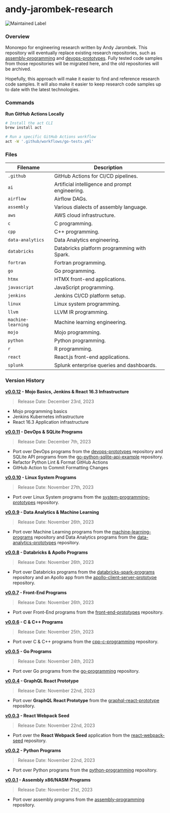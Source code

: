 # andy-jarombek-research

![Maintained Label](https://img.shields.io/badge/Maintained-Yes-brightgreen?style=for-the-badge)

### Overview

Monorepo for engineering research written by Andy Jarombek.  This repository will eventually replace existing 
research repositories, such as [assembly-programming](https://github.com/AJarombek/assembly-programming/) and 
[devops-prototypes](https://github.com/AJarombek/devops-prototypes/).  Fully tested code samples
from those repositories will be migrated here, and the old repositories will be archived.

Hopefully, this approach will make it easier to find and reference research code samples.  It will also make it easier 
to keep research code samples up to date with the latest technologies.

### Commands

**Run GitHub Actions Locally**

```bash
# Install the act CLI
brew install act

# Run a specific GitHub Actions workflow
act -W '.github/workflows/go-tests.yml'
```

### Files

| Filename           | Description                                     |
|--------------------|-------------------------------------------------|
| `.github`          | GitHub Actions for CI/CD pipelines.             |
| `ai`               | Artificial intelligence and prompt engineering. |
| `airflow`          | Airflow DAGs.                                   |
| `assembly`         | Various dialects of assembly language.          |
| `aws`              | AWS cloud infrastructure.                       |
| `c`                | C programming.                                  |
| `cpp`              | C++ programming.                                |
| `data-analytics`   | Data Analytics engineering.                     |
| `databricks`       | Databricks platform programming with Spark.     |
| `fortran`          | Fortran programming.                            |
| `go`               | Go programming.                                 |
| `htmx`             | HTMX front-end applications.                    |
| `javascript`       | JavaScript programming.                         |
| `jenkins`          | Jenkins CI/CD platform setup.                   |
| `linux`            | Linux system programming.                       |
| `llvm`             | LLVM IR programming.                            |
| `machine-learning` | Machine learning engineering.                   |
| `mojo`             | Mojo programming.                               |
| `python`           | Python programming.                             |
| `r`                | R programming.                                  |
| `react`            | React.js front-end applications.                |
| `splunk`           | Splunk enterprise queries and dashboards.       |

### Version History

**[v0.0.12](https://github.com/AJarombek/andy-jarombek-research/tree/v0.0.12) - Mojo Basics, Jenkins & React 16.3 Infrastructure**

> Release Date: December 23rd, 2023

* Mojo programming basics
* Jenkins Kubernetes infrastructure
* React 16.3 Application infrastructure

**[v0.0.11](https://github.com/AJarombek/andy-jarombek-research/tree/v0.0.11) - DevOps & SQLite Programs**

> Release Date: December 7th, 2023

* Port over DevOps programs from the [devops-prototypes](https://github.com/AJarombek/devops-prototypes/) 
repository and SQLite API programs from the [go-python-sqlite-api-example](https://github.com/AJarombek/go-python-sqlite-api-example/) 
repository.
* Refactor Python Lint & Format GitHub Actions
* GitHub Action to Commit Formatting Changes

**[v0.0.10](https://github.com/AJarombek/andy-jarombek-research/tree/v0.0.10) - Linux System Programs**

> Release Date: November 27th, 2023

* Port over Linux System programs from the [system-programming-prototypes](https://github.com/AJarombek/system-programming-prototypes/) 
repository.

**[v0.0.9](https://github.com/AJarombek/andy-jarombek-research/tree/v0.0.9) - Data Analytics & Machine Learning**

> Release Date: November 26th, 2023

* Port over Machine Learning programs from the [machine-learning-programs](https://github.com/AJarombek/machine-learning-programs/) 
repository and Data Analytics programs from the [data-analytics-prototypes](https://github.com/AJarombek/data-analytics-prototypes/) 
repository.

**[v0.0.8](https://github.com/AJarombek/andy-jarombek-research/tree/v0.0.8) - Databricks & Apollo Programs**

> Release Date: November 26th, 2023

* Port over Databricks programs from the [databricks-spark-programs](https://github.com/AJarombek/databricks-spark-programs/) 
repository and an Apollo app from the [apollo-client-server-prototype](https://github.com/AJarombek/apollo-client-server-prototype/) 
repository.

**[v0.0.7](https://github.com/AJarombek/andy-jarombek-research/tree/v0.0.7) - Front-End Programs**

> Release Date: November 26th, 2023

* Port over Front-End programs from the [front-end-prototypes](https://github.com/AJarombek/front-end-prototypes/) 
repository.

**[v0.0.6](https://github.com/AJarombek/andy-jarombek-research/tree/v0.0.6) - C & C++ Programs**

> Release Date: November 25th, 2023

* Port over C & C++ programs from the [cpp-c-programming](https://github.com/AJarombek/cpp-c-programming/) 
repository.

**[v0.0.5](https://github.com/AJarombek/andy-jarombek-research/tree/v0.0.5) - Go Programs**

> Release Date: November 24th, 2023

* Port over Go programs from the [go-programming](https://github.com/AJarombek/go-programming/) 
repository.

**[v0.0.4](https://github.com/AJarombek/andy-jarombek-research/tree/v0.0.4) - GraphQL React Prototype**

> Release Date: November 22nd, 2023

* Port over **GraphQL React Prototype** from the [graphql-react-prototype](https://github.com/AJarombek/graphql-react-prototype/) 
repository.

**[v0.0.3](https://github.com/AJarombek/andy-jarombek-research/tree/v0.0.3) - React Webpack Seed**

> Release Date: November 22nd, 2023

* Port over the **React Webpack Seed** application from the 
[react-webpack-seed](https://github.com/AJarombek/react-webpack-seed/) repository.

**[v0.0.2](https://github.com/AJarombek/andy-jarombek-research/tree/v0.0.2) - Python Programs**

> Release Date: November 22nd, 2023

* Port over Python programs from the [python-programming](https://github.com/AJarombek/python-programming/) 
repository.

**[v0.0.1](https://github.com/AJarombek/andy-jarombek-research/tree/v0.0.1) - Assembly x86/NASM Programs**

> Release Date: November 21st, 2023

* Port over assembly programs from the [assembly-programming](https://github.com/AJarombek/assembly-programming/) 
repository.